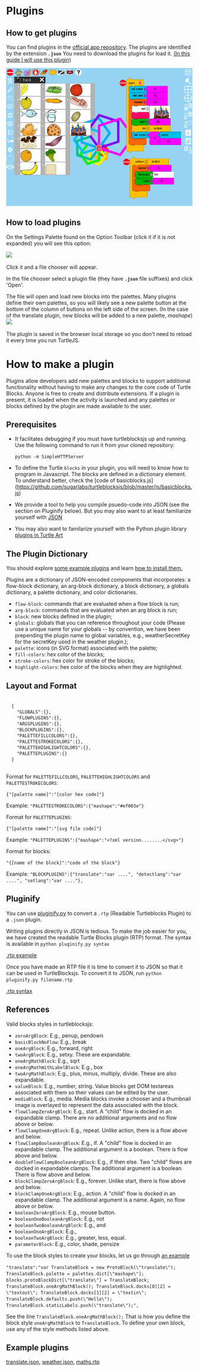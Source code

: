 Plugins
=======

How to get plugins
------------------

You can find plugins in the [official app repository](https://github.com/sugarlabs/turtleblocksjs/tree/master/plugins).
The plugins are identified by the extension <code>**.json**</code>
You need to download the plugins for load it.
[(In this guide I will use this plugin)](https://github.com/sugarlabs/turtleblocksjs/blob/master/plugins/translate.json)

![Nutrition Plugin](https://github.com/sugarlabs/turtleblocksjs/raw/master/screenshots/foodplugin.png "The Nutrition plugin")

How to load plugins
-------------------

On the Settings Palette found on the Option Toolbar (click it if it is
not expanded) you will see this option:

<img src='http://people.sugarlabs.org/walter/plugin-button.svg'>

Click it and a file chooser will appear. 

In the file chooser select a plugin file (they have <code>**.json**</code> file suffixes) and click 'Open'.

The file will open and load new blocks into the palettes. Many plugins define their own palettes, so you will likely see a new palette button at the bottom of the column of buttons on the left side of the screen. (In the case of the translate plugin, new blocks will be added to a new palette, *mashape*) <img
src='http://people.sugarlabs.org/walter/mashape.svg'>

The plugin is saved in the browser local storage so you don't need to
reload it every time you run TurtleJS.

How to make a plugin
====================

Plugins allow developers add new palettes and blocks to support
additional functionality without having to make any changes to the
core code of Turtle Blocks. Anyone is free to create and distribute
extensions. If a plugin is present, it is loaded when the activity is
launched and any palettes or blocks defined by the plugin are made
available to the user.

Prerequisites
-------------

* It facilitates debugging if you must have turtleblocksjs up and
  running. Use the following command to run it from your cloned
  repository: <pre><code>python -m SimpleHTTPServer</code></pre>

* To define the Turtle `blocks` in your plugin, you will need to know
  how to program in Javascript. The blocks are defined in a dictionary
  element. To understand better, check the [code of
  basicblocks.js]
  (https://github.com/sugarlabs/turtleblocksjs/blob/master/js/basicblocks.js)

* We provide a tool to help you compile psuedo-code into JSON (see the
  section on Pluginify below). But you may also want to at least
  familiarize yourself with [JSON](http://en.wikipedia.org/wiki/JSON)

* You may also want to familarize yourself with the Python plugin
  library [plugins in Turtle
  Art](http://wiki.sugarlabs.org/go/Activities/Turtle_Art/Plugins)

The Plugin Dictionary
---------------------

You should explore [some example
plugins](https://github.com/sugarlabs/turtleblocksjs/blob/master/README.md#Plugins)
and learn [how to install
them.](https://github.com/sugarlabs/turtleblocksjs/blob/master/README.md#how-to-load-plugins)

Plugins are a dictionary of JSON-encoded components that incorporates:
a flow-block dictionary, an arg-block dictionary, a block dictionary,
a globals dictionary, a palette dictionary, and color dictionaries.

* `flow-block`: commands that are evaluated when
  a flow block is run;
* `arg-block`: commands that are evaluated when
  an arg block is run;
* `block`: new blocks defined in the plugin;
* `globals`: globals that you can reference throughout
  your code (Please use a unique name for your globals -- by convention, we
  have been prepending the plugin name to global variables, e.g.,
  weatherSecretKey for the secretKey used in the weather plugin.);
* `palette`: icons (in SVG format) associated with the
  palette;
* `fill-colors`: hex color of the blocks;
* `stroke-colors`: hex color for stroke of the blocks;
* `highlight-colors`: hex color of the blocks when they are
  highlighted.

Layout and Format
-----------------
<pre>
  <code>
  {
    "GLOBALS":{},
    "FLOWPLUGINS":{},
    "ARGSPLUGINS":{},
    "BLOCKPLUGINS":{},
    "PALETTEFILLCOLORS":{},
    "PALETTESTROKECOLORS":{},
    "PALETTEHIGHLIGHTCOLORS":{},
    "PALETTEPLUGINS":{}
  } 
  </code>
</pre>

Format for `PALETTEFILLCOLORS`, `PALETTEHIGHLIGHTCOLORS` and
`PALETTESTROKECOLORS`:
<pre><code>{"[palette name]":"[color hex code]"}</code></pre>
Example: ```"PALETTESTROKECOLORS":{"mashape":"#ef003e"}```

Format for `PALETTEPLUGINS`:
<pre><code>{"[palette name]":"[svg file code]"}</code></pre>
Example: ```"PALETTEPLUGINS":{"mashape":"<?xml version........</svg>"}```

Format for blocks:

<pre><code>"{[name of the block]":"code of the block"}</code></pre>
Example: ```"BLOCKPLUGINS":{"translate":"var ....", "detectlang":"var ....", "setlang":"var ...."}, ```

Pluginify
---------

You can use
[pluginify.py](https://github.com/sugarlabs/turtleblocksjs/blob/master/pluginify.py)
to convert a `.rtp` (Readable Turtleblocks Plugin) to a `.json`
plugin.

Writing plugins directly in JSON is tedious. To make the job easier
for you, we have created the readable Turtle Blocks plugin (RTP)
format. The syntax is available in `python pluginify.py syntax`

[.rtp example](https://github.com/sugarlabs/turtleblocksjs/blob/master/plugins/finance.rtp)

Once you have made an RTP file it is time to convert it to JSON so
that it can be used in TurtleBlocksjs. To convert it to JSON, run
`python pluginify.py filename.rtp`

[.rtp syntax](https://github.com/sugarlabs/turtleblocksjs/blob/master/pluginify.py#L33)

References
----------
Valid blocks styles in turtleblocksjs:
* `zeroArgBlock`: E.g., penup, pendown
* `basicBlockNoFlow`: E.g., break
* `oneArgBlock`: E.g., forward, right
* `twoArgBlock`: E.g., setxy. These are expandable.
* `oneArgMathBlock`: E.g., sqrt
* `oneArgMathWithLabelBlock`: E.g., box
* `twoArgMathBlock`: E.g., plus, minus, multiply, divide. These are also expandable.
* `valueBlock`: E.g., number, string. Value blocks get DOM textareas associated with them so their values can be edited by the user.
* `mediaBlock`: E.g., media. Media blocks invoke a chooser and a thumbnail image is overlayed to represent the data associated with the block.
* `flowClampZeroArgBlock`: E.g., start. A "child" flow is docked in an expandable clamp. There are no additional arguments and no flow above or below.
* `flowClampOneArgBlock`: E.g., repeat. Unlike action, there is a flow above and below.
* `flowClampBooleanArgBlock`: E.g., if.  A "child" flow is docked in an expandable clamp. The additional argument is a boolean. There is flow above and below.
* `doubleFlowClampBooleanArgBlock`: E.g., if then else.  Two "child" flows are docked in expandable clamps. The additional argument is a boolean. There is flow above and below.
* `blockClampZeroArgBlock`: E.g., forever. Unlike start, there is flow above and below.
* `blockClampOneArgBlock`: E.g., action. A "child" flow is docked in an expandable clamp. The additional argument is a name. Again, no flow above or below.
* `booleanZeroArgBlock`: E.g., mouse button.
* `booleanOneBooleanArgBlock`: E.g., not
* `booleanTwoBooleanArgBlock`: E.g., and
* `booleanOneArgBlock`: E.g.,
* `booleanTwoArgBlock`: E.g., greater, less, equal.
* `parameterBlock`: E.g., color, shade, pensize

To use the block styles to create your blocks, let us go through [an example](https://github.com/sugarlabs/turtleblocksjs/blob/master/plugins/translate.json#L38)

```"translate":"var TranslateBlock = new ProtoBlock(\"translate\"); TranslateBlock.palette = palettes.dict[\"mashape\"]; blocks.protoBlockDict[\"translate\"] = TranslateBlock; TranslateBlock.oneArgMathBlock(); TranslateBlock.docks[0][2] = \"textout\"; TranslateBlock.docks[1][2] = \"textin\"; TranslateBlock.defaults.push(\"Hello\"); TranslateBlock.staticLabels.push(\"translate\");",```

See the line ```TranslateBlock.oneArgMathBlock();``` That is how you define the block style `oneArgMathBlock` to `TranslateBlock`. To define your own block, use any of the style methods listed above.

Example plugins
---------------

[translate.json](https://github.com/sugarlabs/turtleblocksjs/blob/master/plugins/translate.json), [weather.json](https://github.com/sugarlabs/turtleblocksjs/blob/master/plugins/weather.json), [maths.rtp](https://github.com/sugarlabs/turtleblocksjs/blob/master/plugins/maths.rtp)
